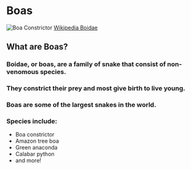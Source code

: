 # Boas
![Boa Constrictor](/workspaces/snake-blog/src/images/330px-Boa_constrictor_(2).jpg)
[Wikipedia Boidae](https://en.wikipedia.org/wiki/Boidae)
## What are Boas?
### Boidae, or boas, are a family of snake that consist of non-venomous species.
### They constrict their prey and most give birth to live young.
### Boas are some of the largest snakes in the world.
### Species include:
* Boa constrictor
* Amazon tree boa
* Green anaconda
* Calabar python
* and more!

